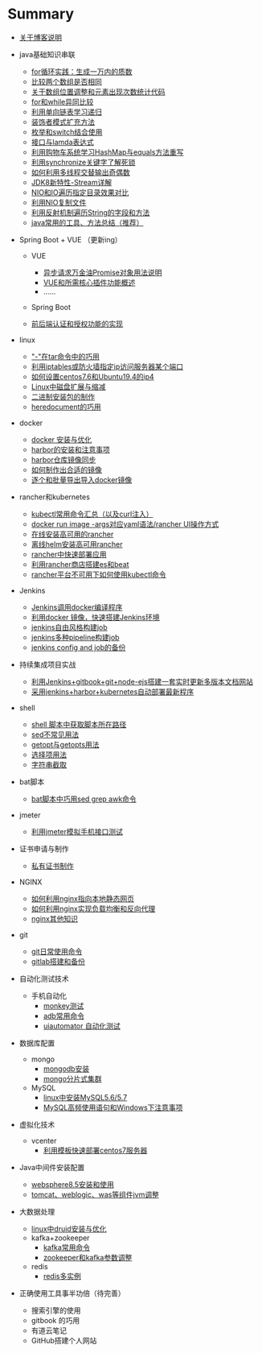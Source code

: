 # Summary
* [关于博客说明](README.md)

* java基础知识串联
  * [for循环实践：生成一万内的质数](middleware/prime_number_product.md)
  * [比较两个数组是否相同](middleware/compara-arry.md)
  * [关于数组位置调整和元素出现次数统计代码](middleware/java-code.md)
  * [for和while异同比较](middleware/for-while.md)
  * [利用单向链表学习递归](middleware/java-recursion.md)
  * [装饰者模式扩充方法](middleware/java-decortar.md)
  * [枚举和switch结合使用](middleware/java-enmu-switch.md)
  * [接口与lamda表达式](middleware/java-interface-lamda.md)
  * [利用购物车系统学习HashMap与equals方法重写](middleware/java-shopping-map.md)
  * [利用synchronize关键字了解死锁](middleware/java-dead-lock.md)
  * [如何利用多线程交替输出奇偶数](middleware/java-multithread.md)
  * [JDK8新特性-Stream详解](middleware/java8-practice-stream.md)
  * [NIO和IO遍历指定目录效果对比](middleware/NIO-IO-diff.md)
  * [利用NIO复制文件](middleware/use-NIO-read-write.md)
  * [利用反射机制遍历String的字段和方法](middleware/java-reflect.md)
  * [java常用的工具、方法总结（推荐）](middleware/java_tools_usager.md)

* Spring Boot + VUE （更新ing）
  * VUE    
    * [异步请求万金油Promise对象用法说明](devWeb/promise_usage.md)
    * [VUE和所需核心插件功能概述](devWeb/vue_and_plugin_introduce.md)      
    * ……

  * Spring Boot   

    

  * [前后端认证和授权功能的实现](devWeb/xxxx.md) 



* linux
  * ["-"在tar命令中的巧用](linux/tar-deal.md)
  * [利用iptables或防火墙指定ip访问服务器某个端口](linux/limit_ip.md)
  * [如何设置centos7.6和Ubuntu19.4的ip4](linux/set_ip.md)
  * [Linux中磁盘扩展与缩减](linux/extend_disk.md)
  * [二进制安装包的制作](linux/how_to_made_bin.md)
  * [heredocument的巧用](linux/use_heredoc.md)

* docker
  * [docker 安装与优化](docker/docker-install.md)
  * [harbor的安装和注意事项](docker/harbor-install.md)
  * [harbor仓库镜像同步](docker/harbor-sync.md)
  * [如何制作出合适的镜像](docker/dockerfile-rule.md)
  * [逐个和批量导出导入docker镜像](docker/save_load_images.md)

* rancher和kubernetes
  *  [kubectl常用命令汇总（以及curl注入）](k8s/kubectl-user-instruction.md)
  *  [docker run image -args对应yaml语法/rancher UI操作方式](k8s/docker-run-and-k8s-command.md)
  *  [在线安装高可用的rancher](k8s/rancher_online_installation.md)
  *  [离线helm安装高可用rancher](k8s/rancher_offline_installation.md)
  *  [rancher中快速部署应用](k8s/deploy_app_in_rancher.md)
  *  [利用rancher商店搭建es和beat](k8s/use_appstore_deploy_es_in_rancher.md)
  *  [rancher平台不可用下如何使用kubectl命令](k8s/how_to_use_kubectl_noserver.md)

* Jenkins
  * [Jenkins调用docker编译程序](jenkins/jenkins-slave-for-docker.md)
  * [利用docker 镜像，快速搭建Jenkins环境](jenkins/install-jenkins.md)
  * [jenkins自由风格构建job](jenkins/freestyle_build_in_jenkins.md)
  * [jenkins多种pipeline构建job](jenkins/variety_pipeline_build.md)
  * [jenkins config and job的备份](jenkins/thinBackup_jenkins.md)

* 持续集成项目实战
  * [利用Jenkins+gitbook+git+node-ejs搭建一套实时更新多版本文档网站](other/devops_practices_gitbook_web.md)
  * [采用jenkins+harbor+kubernetes自动部署最新程序](other/devops_practices_k8s.md)

* shell
  * [shell 脚本中获取脚本所在路径](shell/get_dir_in_shell.md)
  * [sed不常见用法](shell/sed_use_hard.md)
  * [getopt与getopts用法](shell/getopt_and_getopts_use.md)
  * [选择项用法](shell/ps3_use.md)
  * [字符串截取](shell/trim_string.md)

* bat脚本
  * [bat脚本中巧用sed grep awk命令](bat/bat-use-sedawk.md)

* jmeter
  * [利用jmeter模拟手机接口测试](jmeter/use_jmeter_test_app.md)

* 证书申请与制作
  * [私有证书制作](ca/make_key.md)

* NGINX
  * [如何利用nginx指向本地静态网页](nginx/direct_static_web.md)
  * [如何利用nginx实现负载均衡和反向代理](nginx/load_balance.md)
  * [nginx其他知识](nginx/nginx_other.md)

* git
  * [git日常使用命令](git/git-use.md)
  * [gitlab搭建和备份](git/install_and_bak_gitlab.md)

* 自动化测试技术
  * 手机自动化
    * [monkey测试](autotech/monkey_android.md)
    * [adb常用命令](autotech/adb_cmd.md)
    * [uiautomator 自动化测试](autotech/uiautomator_introduce.md)

* 数据库配置
  * mongo
    * [mongodb安装](data/install_mongodb.md)
    * [mongo分片式集群](data/use_mongo3.6_deploy_shard_cluster.md)
  * MySQL
    * [linux中安装MySQL5.6/5.7](data/install_mysql.md)
    * [MySQL高频使用语句和Windows下注意事项](data/use_mysql.md)

* 虚拟化技术
  * vcenter
    * [利用模板快速部署centos7服务器](vm/use_tem_deploy_centos7.md)

* Java中间件安装配置
  * [websphere8.5安装和使用](middleware/install_websphere8.5.md)
  * [tomcat、weblogic、was等组件jvm调整](middleware/update_jvm_value.md)

* 大数据处理
  * [linux中druid安装与优化](data/install_druid.md)
  * kafka+zookeeper
    * [kafka常用命令](data/kafka_cmd.md)
    * [zookeeper和kafka参数调整](data/update_jvm_zk.md)
  * redis
    * [redis多实例](data/cluster_redis.md)

* 正确使用工具事半功倍（待完善）
  * 搜索引擎的使用
  * gitbook 的巧用
  * 有道云笔记
  * GitHub搭建个人网站